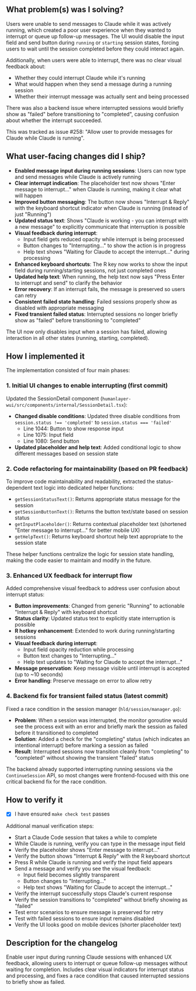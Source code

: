 ## What problem(s) was I solving?

Users were unable to send messages to Claude while it was actively running, which created a poor user experience when they wanted to interrupt or queue up follow-up messages. The UI would disable the input field and send button during `running` or `starting` session states, forcing users to wait until the session completed before they could interact again.

Additionally, when users were able to interrupt, there was no clear visual feedback about:
- Whether they could interrupt Claude while it's running
- What would happen when they send a message during a running session  
- Whether their interrupt message was actually sent and being processed

There was also a backend issue where interrupted sessions would briefly show as "failed" before transitioning to "completed", causing confusion about whether the interrupt succeeded.

This was tracked as issue #258: "Allow user to provide messages for Claude while Claude is running".

## What user-facing changes did I ship?

- **Enabled message input during running sessions**: Users can now type and send messages while Claude is actively running
- **Clear interrupt indication**: The placeholder text now shows "Enter message to interrupt..." when Claude is running, making it clear what will happen
- **Improved button messaging**: The button now shows "Interrupt & Reply" with the keyboard shortcut indicator when Claude is running (instead of just "Running")
- **Updated status text**: Shows "Claude is working - you can interrupt with a new message" to explicitly communicate that interruption is possible
- **Visual feedback during interrupt**: 
  - Input field gets reduced opacity while interrupt is being processed
  - Button changes to "Interrupting..." to show the action is in progress
  - Help text shows "Waiting for Claude to accept the interrupt..." during processing
- **Enhanced keyboard shortcuts**: The R key now works to show the input field during running/starting sessions, not just completed ones
- **Updated help text**: When running, the help text now says "Press Enter to interrupt and send" to clarify the behavior
- **Error recovery**: If an interrupt fails, the message is preserved so users can retry
- **Consistent failed state handling**: Failed sessions properly show as disabled with appropriate messaging
- **Fixed transient failed status**: Interrupted sessions no longer briefly show as "failed" before transitioning to "completed"

The UI now only disables input when a session has failed, allowing interaction in all other states (running, starting, completed).

## How I implemented it

The implementation consisted of four main phases:

### 1. Initial UI changes to enable interrupting (first commit)
Updated the SessionDetail component (`humanlayer-wui/src/components/internal/SessionDetail.tsx`):
- **Changed disable conditions**: Updated three disable conditions from `session.status !== 'completed'` to `session.status === 'failed'`
  - Line 1044: Button to show response input
  - Line 1075: Input field
  - Line 1080: Send button
- **Updated placeholder and help text**: Added conditional logic to show different messages based on session state

### 2. Code refactoring for maintainability (based on PR feedback)
To improve code maintainability and readability, extracted the status-dependent text logic into dedicated helper functions:
- `getSessionStatusText()`: Returns appropriate status message for the session
- `getSessionButtonText()`: Returns the button text/state based on session status
- `getInputPlaceholder()`: Returns contextual placeholder text (shortened "Enter message to interrupt..." for better mobile UX)
- `getHelpText()`: Returns keyboard shortcut help text appropriate to the session state

These helper functions centralize the logic for session state handling, making the code easier to maintain and modify in the future.

### 3. Enhanced UX feedback for interrupt flow
Added comprehensive visual feedback to address user confusion about interrupt status:
- **Button improvements**: Changed from generic "Running" to actionable "Interrupt & Reply" with keyboard shortcut
- **Status clarity**: Updated status text to explicitly state interruption is possible
- **R hotkey enhancement**: Extended to work during running/starting sessions
- **Visual feedback during interrupt**:
  - Input field opacity reduction while processing
  - Button text changes to "Interrupting..."  
  - Help text updates to "Waiting for Claude to accept the interrupt..."
- **Message preservation**: Keep message visible until interrupt is accepted (up to ~10 seconds)
- **Error handling**: Preserve message on error to allow retry

### 4. Backend fix for transient failed status (latest commit)
Fixed a race condition in the session manager (`hld/session/manager.go`):
- **Problem**: When a session was interrupted, the monitor goroutine would see the process exit with an error and briefly mark the session as failed before it transitioned to completed
- **Solution**: Added a check for the "completing" status (which indicates an intentional interrupt) before marking a session as failed
- **Result**: Interrupted sessions now transition cleanly from "completing" to "completed" without showing the transient "failed" status

The backend already supported interrupting running sessions via the `ContinueSession` API, so most changes were frontend-focused with this one critical backend fix for the race condition.

## How to verify it

- [x] I have ensured `make check test` passes

Additional manual verification steps:
- Start a Claude Code session that takes a while to complete
- While Claude is running, verify you can type in the message input field
- Verify the placeholder shows "Enter message to interrupt..."
- Verify the button shows "Interrupt & Reply" with the R keyboard shortcut
- Press R while Claude is running and verify the input field appears
- Send a message and verify you see the visual feedback:
  - Input field becomes slightly transparent
  - Button changes to "Interrupting..."
  - Help text shows "Waiting for Claude to accept the interrupt..."
- Verify the interrupt successfully stops Claude's current response
- Verify the session transitions to "completed" without briefly showing as "failed"
- Test error scenarios to ensure message is preserved for retry
- Test with failed sessions to ensure input remains disabled
- Verify the UI looks good on mobile devices (shorter placeholder text)

## Description for the changelog

Enable user input during running Claude sessions with enhanced UX feedback, allowing users to interrupt or queue follow-up messages without waiting for completion. Includes clear visual indicators for interrupt status and processing, and fixes a race condition that caused interrupted sessions to briefly show as failed.